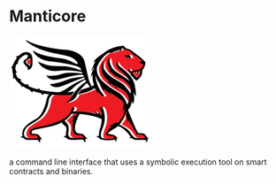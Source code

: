 # Manticore

![](../../.gitbook/assets/manticore.webp)

a command line interface that uses a symbolic execution tool on smart contracts and binaries.

